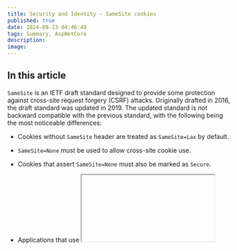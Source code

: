 ```yaml
---
title: Security and Identity - SameSite cookies
published: true
date: 2024-09-23 04:46:49
tags: Summary, AspNetCore
description:
image:
---
```


## In this article

 ```SameSite``` is an IETF draft standard designed to provide some protection against cross-site request forgery (CSRF) attacks. Originally drafted in 2016, the draft standard was updated in 2019. The updated standard is not backward compatible with the previous standard, with the following being the most noticeable differences:

- Cookies without ```SameSite``` header are treated as ```SameSite=Lax``` by default.

- ```SameSite=None``` must be used to allow cross-site cookie use.

- Cookies that assert ```SameSite=None``` must also be marked as ```Secure```.

- Applications that use <iframe> may experience issues with ```sameSite=Lax``` or ```sameSite=Strict``` cookies because <iframe> is treated as cross-site scenarios.

- The value ```SameSite=None``` is not allowed by the 2016 standard and causes some implementations to treat such cookies as ```SameSite=Strict```. See Supporting older browsers in this document.

The ```SameSite=Lax``` setting works for most application cookies. Some forms of authentication like OpenID Connect (OIDC) and WS-Federation default to POST based redirects. The POST based redirects trigger the ```SameSite``` browser protections, so ```SameSite``` is disabled for these components. Most OAuth logins are not affected due to differences in how the request flows.

Each ASP.NET Core component that emits cookies needs to decide if ```SameSite``` is appropriate.

## ```SameSite``` and ```Identity```

ASP.NET Core ```Identity``` is largely unaffected by ```SameSite``` cookies except for advanced scenarios like ```IFrames``` or ```OpenIdConnect``` integration.

When using ```Identity```, do not add any cookie providers or call  `services.AddAuthentication(CookieAuthenticationDefaults.AuthenticationScheme)`, ```Identity``` takes care of that.

## ```SameSite``` test sample code

<table><thead>
<tr>
<th>Sample</th>
<th>Document</th>
</tr>
</thead>
<tbody>
<tr>
<td><a href="https://github.com/blowdart/AspNetSameSiteSamples/tree/master/AspNetCore31RazorPages" data-linktype="external">.NET Core Razor Pages</a></td>
<td><a href="samesite/rp31?view=aspnetcore-8.0" data-linktype="relative-path">ASP.NET Core 3.1 Razor Pages ```SameSite``` cookie sample</a></td>
</tr>
</tbody></table>

## .NET Core support for the sameSite attribute

```csharp
var cookieOptions = new CookieOptions
    {
        // Set the secure flag, which Chrome's changes will require for SameSite none.
        // Note this will also require you to be running on HTTPS.
        Secure = true,

        // Set the cookie to HTTP only which is good practice unless you really do need
        // to access it client side in scripts.
        HttpOnly = true,

        // Add the SameSite attribute, this will emit the attribute with a value of none.
        SameSite = SameSiteMode.None

        // The client should follow its default cookie policy.
        // SameSite = SameSiteMode.Unspecified
    };

    // Add the cookie to the response cookie collection
    Response.Cookies.Append("MyCookie", "cookieValue", cookieOptions);
}
```

## API usage with ```SameSite```

```csharp
HttpContext.Response.Cookies.Append(
                     "name", "value",
                     new CookieOptions() { SameSite = SameSiteMode.Lax });
```

<table><thead>
<tr>
<th>Component</th>
<th>cookie</th>
<th>Default</th>
</tr>
</thead>
<tbody>
<tr>
<td><a href="/en-us/dotnet/api/microsoft.aspnetcore.http.cookiebuilder" class="no-loc" data-linktype="absolute-path">CookieBuilder</a></td>
<td><a href="/en-us/dotnet/api/microsoft.aspnetcore.http.cookiebuilder.samesite#microsoft-aspnetcore-http-cookiebuilder-samesite" class="no-loc" data-linktype="absolute-path">SameSite</a></td>
<td><code>Unspecified</code></td>
</tr>
<tr>
<td><a href="/en-us/dotnet/api/microsoft.aspnetcore.http.httpcontext.session#microsoft-aspnetcore-http-httpcontext-session" class="no-loc" data-linktype="absolute-path">Session</a></td>
<td><a href="/en-us/dotnet/api/microsoft.aspnetcore.builder.sessionoptions.cookie#microsoft-aspnetcore-builder-sessionoptions-cookie" data-linktype="absolute-path">SessionOptions.Cookie</a></td>
<td><code>Lax</code></td>
</tr>
<tr>
<td><a href="/en-us/dotnet/api/microsoft.aspnetcore.mvc.viewfeatures.cookietempdataprovider" class="no-loc" data-linktype="absolute-path">CookieTempDataProvider</a></td>
<td><a href="/en-us/dotnet/api/microsoft.aspnetcore.mvc.cookietempdataprovideroptions.cookie#microsoft-aspnetcore-mvc-cookietempdataprovideroptions-cookie" data-linktype="absolute-path">CookieTempDataProviderOptions.Cookie</a></td>
<td><code>Lax</code></td>
</tr>
<tr>
<td><a href="/en-us/dotnet/api/microsoft.aspnetcore.antiforgery.iantiforgery" class="no-loc" data-linktype="absolute-path">IAntiforgery</a></td>
<td><a href="/en-us/dotnet/api/microsoft.aspnetcore.antiforgery.antiforgeryoptions.cookie#microsoft-aspnetcore-antiforgery-antiforgeryoptions-cookie" data-linktype="absolute-path">AntiforgeryOptions.Cookie</a></td>
<td><code>Strict</code></td>
</tr>
<tr>
<td><a href="/en-us/dotnet/api/microsoft.extensions.dependencyinjection.cookieextensions.addcookie" data-linktype="absolute-path">Cookie Authentication</a></td>
<td><a href="/en-us/dotnet/api/microsoft.aspnetcore.builder.cookieauthenticationoptions.cookiename#microsoft-aspnetcore-builder-cookieauthenticationoptions-cookiename" data-linktype="absolute-path">CookieAuthenticationOptions.Cookie</a></td>
<td><code>Lax</code></td>
</tr>
<tr>
<td><a href="/en-us/dotnet/api/microsoft.extensions.dependencyinjection.twitterextensions.addtwitter" class="no-loc" data-linktype="absolute-path">AddTwitter</a></td>
<td><a href="/en-us/dotnet/api/microsoft.aspnetcore.authentication.twitter.twitteroptions.statecookie#microsoft-aspnetcore-authentication-twitter-twitteroptions-statecookie" data-linktype="absolute-path">TwitterOptions.StateCookie</a></td>
<td><code>Lax</code></td>
</tr>
<tr>
<td><a href="/en-us/dotnet/api/microsoft.aspnetcore.authentication.remoteauthenticationhandler-1" class="no-loc" data-linktype="absolute-path">RemoteAuthenticationHandler&lt;TOptions&gt;</a></td>
<td><a href="/en-us/dotnet/api/microsoft.aspnetcore.authentication.remoteauthenticationoptions.correlationcookie#microsoft-aspnetcore-authentication-remoteauthenticationoptions-correlationcookie" data-linktype="absolute-path">RemoteAuthenticationOptions.CorrelationCookie</a></td>
<td><code>None</code></td>
</tr>
<tr>
<td><a href="/en-us/dotnet/api/microsoft.extensions.dependencyinjection.openidconnectextensions.addopenidconnect" class="no-loc" data-linktype="absolute-path">AddOpenIdConnect</a></td>
<td><a href="/en-us/dotnet/api/microsoft.aspnetcore.authentication.openidconnect.openidconnectoptions.noncecookie#microsoft-aspnetcore-authentication-openidconnect-openidconnectoptions-noncecookie" data-linktype="absolute-path">OpenIdConnectOptions.NonceCookie</a></td>
<td><code>None</code></td>
</tr>
<tr>
<td><a href="/en-us/dotnet/api/microsoft.aspnetcore.http.iresponsecookies.append" data-linktype="absolute-path">HttpContext.Response.Cookies.Append</a></td>
<td><a href="/en-us/dotnet/api/microsoft.aspnetcore.http.cookieoptions" class="no-loc" data-linktype="absolute-path">CookieOptions</a></td>
<td><code>Unspecified</code></td>
</tr>
</tbody></table>

 - Redefines the behavior of ```SameSiteMode.None``` to emit ```SameSite=None```

 - Adds a new value ```SameSiteMode.Unspecified``` to omit the ```SameSite``` attribute.

 - All cookies APIs default to ```Unspecified```. Some components that use cookies set values more specific to their scenarios. See the table above for examples.

 - ```CookieOptions``` used with HttpContext.Response.Cookies.Append

 - CookieBuilder  used as a factory for ```CookieOptions```

 - CookiePolicyOptions.MinimumSameSitePolicy

## History and changes

 - Is not backwards compatible with the 2016 draft. For more information, see Supporting older browsers in this document.

 - Specifies cookies are treated as ```SameSite=Lax``` by default.

 - Specifies cookies that explicitly assert ```SameSite=None``` in order to enable cross-site delivery should be marked as ```Secure```. ```None``` is a new entry to opt out.

 - Is supported by patches issued for ASP.NET Core 2.1, 2.2, and 3.0. ASP.NET Core 3.1 and later has additional ```SameSite``` support.

 - Is scheduled to be enabled by Chrome by default in Feb 2020. Browsers started moving to this standard in 2019.

## APIs impacted by the change from the 2016 ```SameSite``` draft standard to the 2019 draft standard

 - Http.SameSiteMode

 - CookieOptions.SameSite

 - CookieBuilder.SameSite

 - CookiePolicyOptions.MinimumSameSitePolicy

 - Microsoft.Net.Http.Headers.SameSiteMode

 - Microsoft.Net.Http.Headers.SetCookieHeaderValue.SameSite

## Supporting older browsers

```csharp
var builder = WebApplication.CreateBuilder(args);

builder.Services.Configure<CookiePolicyOptions>(options =>
{
    options.MinimumSameSitePolicy = SameSiteMode.Unspecified;
    options.OnAppendCookie = cookieContext =>
        CheckSameSite(cookieContext.Context, cookieContext.CookieOptions);
    options.OnDeleteCookie = cookieContext =>
        CheckSameSite(cookieContext.Context, cookieContext.CookieOptions);
});

void CheckSameSite(HttpContext httpContext, CookieOptions options)
{
    if (options.SameSite == SameSiteMode.None)
    {
        var userAgent = httpContext.Request.Headers["User-Agent"].ToString();
        if (MyUserAgentDetectionLib.DisallowsSameSiteNone(userAgent))
        {
            options.SameSite = SameSiteMode.Unspecified;
        }
    }
}

    builder.Services.AddRazorPages();

var app = builder.Build();

if (!app.Environment.IsDevelopment())
{
    app.UseExceptionHandler("/Error");
    app.UseHsts();
}

app.UseHttpsRedirection();
app.UseStaticFiles();

app.UseRouting();

app.UseCookiePolicy();
app.UseAuthorization();

app.MapRazorPages();

app.Run();
```

```csharp
var builder = WebApplication.CreateBuilder(args);

builder.Services.Configure<CookiePolicyOptions>(options =>
{
    options.MinimumSameSitePolicy = SameSiteMode.Unspecified;
    options.OnAppendCookie = cookieContext =>
        CheckSameSite(cookieContext.Context, cookieContext.CookieOptions);
    options.OnDeleteCookie = cookieContext =>
        CheckSameSite(cookieContext.Context, cookieContext.CookieOptions);
});

void CheckSameSite(HttpContext httpContext, CookieOptions options)
{
    if (options.SameSite == SameSiteMode.None)
    {
        var userAgent = httpContext.Request.Headers["User-Agent"].ToString();
        if (MyUserAgentDetectionLib.DisallowsSameSiteNone(userAgent))
        {
            options.SameSite = SameSiteMode.Unspecified;
        }
    }
}

    builder.Services.AddRazorPages();

var app = builder.Build();

if (!app.Environment.IsDevelopment())
{
    app.UseExceptionHandler("/Error");
    app.UseHsts();
}

app.UseHttpsRedirection();
app.UseStaticFiles();

app.UseRouting();

app.UseCookiePolicy();
app.UseAuthorization();

app.MapRazorPages();

app.Run();
```

```csharp
if (MyUserAgentDetectionLib.DisallowsSameSiteNone(userAgent))
{
    options.SameSite = SameSiteMode.Unspecified;
}
```

> Warning
The following code is for demonstration only:

It should not be considered complete.
It is not maintained or supported.

  - It should not be considered complete.

  - It is not maintained or supported.

```csharp
public static bool DisallowsSameSiteNone(string userAgent)
{
    // Check if a null or empty string has been passed in, since this
    // will cause further interrogation of the useragent to fail.
     if (String.IsNullOrWhiteSpace(userAgent))
        return false;
    
    // Cover all iOS based browsers here. This includes:
    // - Safari on iOS 12 for iPhone, iPod Touch, iPad
    // - WkWebview on iOS 12 for iPhone, iPod Touch, iPad
    // - Chrome on iOS 12 for iPhone, iPod Touch, iPad
    // All of which are broken by SameSite=None, because they use the iOS networking
    // stack.
    if (userAgent.Contains("CPU iPhone OS 12") ||
        userAgent.Contains("iPad; CPU OS 12"))
    {
        return true;
    }

    // Cover Mac OS X based browsers that use the Mac OS networking stack. 
    // This includes:
    // - Safari on Mac OS X.
    // This does not include:
    // - Chrome on Mac OS X
    // Because they do not use the Mac OS networking stack.
    if (userAgent.Contains("Macintosh; Intel Mac OS X 10_14") &&
        userAgent.Contains("Version/") && userAgent.Contains("Safari"))
    {
        return true;
    }

    // Cover Chrome 50-69, because some versions are broken by SameSite=None, 
    // and none in this range require it.
    // Note: this covers some pre-Chromium Edge versions, 
    // but pre-Chromium Edge does not require SameSite=None.
    if (userAgent.Contains("Chrome/5") || userAgent.Contains("Chrome/6"))
    {
        return true;
    }

    return false;
}
```

## Test apps for ```SameSite``` problems

 - Test the interaction on multiple browsers.

 - Apply the CookiePolicy browser detection and mitigation discussed in this document.

### Test with Chrome

 - Chromium 76 Win64

 - Chromium 74 Win64

### Test with Safari

### Test with Firefox

### Test with Edge browser

### Test with Edge (Chromium)

### Test with Electron

## Additional resources

 - Chromium Blog:Developers: Get Ready for New ```SameSite=None```; ```Secure``` Cookie Settings

 - ```SameSite``` cookies explained

 - November 2019 Patches

<table><thead>
<tr>
<th>Sample</th>
<th>Document</th>
</tr>
</thead>
<tbody>
<tr>
<td><a href="https://github.com/blowdart/AspNetSameSiteSamples/tree/master/AspNetCore31RazorPages" data-linktype="external">.NET Core Razor Pages</a></td>
<td><a href="samesite/rp31?view=aspnetcore-8.0" data-linktype="relative-path">ASP.NET Core 3.1 Razor Pages ```SameSite``` cookie sample</a></td>
</tr>
</tbody></table>

Ref: [Work with ```SameSite``` cookies in ASP.NET Core](https://learn.microsoft.com/en-us/aspnet/core/security/samesite?view=aspnetcore-8.0)